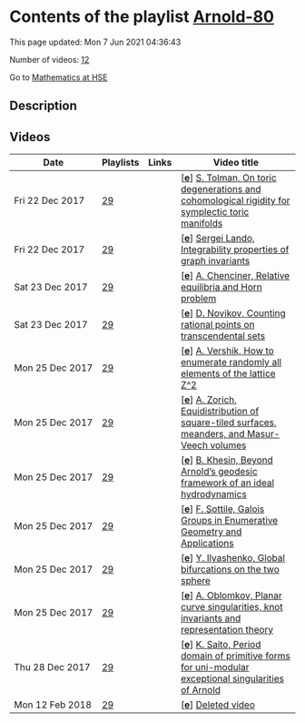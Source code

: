 # Contents of the playlist [Arnold-80](https://www.youtube.com/playlist?list=PLq3E5oubNNoAh1gOcJxh1Ui_U3Dglc3CA)

This page updated: Mon 7 Jun 2021 04:36:43

Number of videos: [12](#videos)

Go to [Mathematics at HSE](../README.md)

## Description



## Videos

|Date|Playlists|Links|Video title|
|---|---|---|---|
| Fri&nbsp;22&nbsp;Dec&nbsp;2017 | [29](../playlists/29 "Arnold-80") |  | [[**e**](https://studio.youtube.com/video/RmObDIKUvw4/edit "Edit")] [S. Tolman, On toric degenerations and cohomological rigidity for symplectic toric manifolds](https://www.youtube.com/watch?v=RmObDIKUvw4&list=PLq3E5oubNNoAh1gOcJxh1Ui_U3Dglc3CA) |
| Fri&nbsp;22&nbsp;Dec&nbsp;2017 | [29](../playlists/29 "Arnold-80") |  | [[**e**](https://studio.youtube.com/video/d7UPHgkt4Fc/edit "Edit")] [Sergei Lando, Integrability properties of graph invariants](https://www.youtube.com/watch?v=d7UPHgkt4Fc&list=PLq3E5oubNNoAh1gOcJxh1Ui_U3Dglc3CA) |
| Sat&nbsp;23&nbsp;Dec&nbsp;2017 | [29](../playlists/29 "Arnold-80") |  | [[**e**](https://studio.youtube.com/video/UwzhkuIj_ts/edit "Edit")] [A. Chenciner, Relative equilibria and Horn problem](https://www.youtube.com/watch?v=UwzhkuIj_ts&list=PLq3E5oubNNoAh1gOcJxh1Ui_U3Dglc3CA) |
| Sat&nbsp;23&nbsp;Dec&nbsp;2017 | [29](../playlists/29 "Arnold-80") |  | [[**e**](https://studio.youtube.com/video/-PI8Ij9X-nE/edit "Edit")] [D. Novikov, Counting rational points on transcendental sets](https://www.youtube.com/watch?v=-PI8Ij9X-nE&list=PLq3E5oubNNoAh1gOcJxh1Ui_U3Dglc3CA) |
| Mon&nbsp;25&nbsp;Dec&nbsp;2017 | [29](../playlists/29 "Arnold-80") |  | [[**e**](https://studio.youtube.com/video/5dFptkyYE-s/edit "Edit")] [A. Vershik, How to enumerate randomly all elements of the lattice Z^2](https://www.youtube.com/watch?v=5dFptkyYE-s&list=PLq3E5oubNNoAh1gOcJxh1Ui_U3Dglc3CA) |
| Mon&nbsp;25&nbsp;Dec&nbsp;2017 | [29](../playlists/29 "Arnold-80") |  | [[**e**](https://studio.youtube.com/video/2-5UL_cluNY/edit "Edit")] [A. Zorich, Equidistribution of square-tiled surfaces, meanders, and Masur-Veech volumes](https://www.youtube.com/watch?v=2-5UL_cluNY&list=PLq3E5oubNNoAh1gOcJxh1Ui_U3Dglc3CA) |
| Mon&nbsp;25&nbsp;Dec&nbsp;2017 | [29](../playlists/29 "Arnold-80") |  | [[**e**](https://studio.youtube.com/video/KEE47nYDH18/edit "Edit")] [B. Khesin, Beyond Arnold’s geodesic framework of an ideal hydrodynamics](https://www.youtube.com/watch?v=KEE47nYDH18&list=PLq3E5oubNNoAh1gOcJxh1Ui_U3Dglc3CA) |
| Mon&nbsp;25&nbsp;Dec&nbsp;2017 | [29](../playlists/29 "Arnold-80") |  | [[**e**](https://studio.youtube.com/video/E1JD99ltw2Y/edit "Edit")] [F. Sottile, Galois Groups in Enumerative Geometry and Applications](https://www.youtube.com/watch?v=E1JD99ltw2Y&list=PLq3E5oubNNoAh1gOcJxh1Ui_U3Dglc3CA) |
| Mon&nbsp;25&nbsp;Dec&nbsp;2017 | [29](../playlists/29 "Arnold-80") |  | [[**e**](https://studio.youtube.com/video/bDGrcbMzen4/edit "Edit")] [Y. Ilyashenko, Global bifurcations on the two sphere](https://www.youtube.com/watch?v=bDGrcbMzen4&list=PLq3E5oubNNoAh1gOcJxh1Ui_U3Dglc3CA) |
| Mon&nbsp;25&nbsp;Dec&nbsp;2017 | [29](../playlists/29 "Arnold-80") |  | [[**e**](https://studio.youtube.com/video/qkkwXmniH70/edit "Edit")] [A. Oblomkov, Planar curve singularities, knot invariants and representation theory](https://www.youtube.com/watch?v=qkkwXmniH70&list=PLq3E5oubNNoAh1gOcJxh1Ui_U3Dglc3CA) |
| Thu&nbsp;28&nbsp;Dec&nbsp;2017 | [29](../playlists/29 "Arnold-80") |  | [[**e**](https://studio.youtube.com/video/YjLLsCx2Fd4/edit "Edit")] [K. Saito, Period domain of primitive forms for uni-modular exceptional singularities of Arnold](https://www.youtube.com/watch?v=YjLLsCx2Fd4&list=PLq3E5oubNNoAh1gOcJxh1Ui_U3Dglc3CA) |
| Mon&nbsp;12&nbsp;Feb&nbsp;2018 | [29](../playlists/29 "Arnold-80") |  | [[**e**](https://studio.youtube.com/video/vMYggBgfWbk/edit "Edit")] [Deleted video](https://www.youtube.com/watch?v=vMYggBgfWbk&list=PLq3E5oubNNoAh1gOcJxh1Ui_U3Dglc3CA "This video is unavailable.") |

